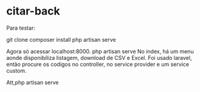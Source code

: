 # citar-back

Para testar:

git clone <este repositorio>
composer install
php artisan serve
    
Agora só acessar localhost:8000.
php artisan serve
No index, há um menu aonde disponibiliza listagem, download de CSV e Excel.
Foi usado laravel, então procure os codigos no controller, no service provider e um service custom.

Att,php artisan serve

